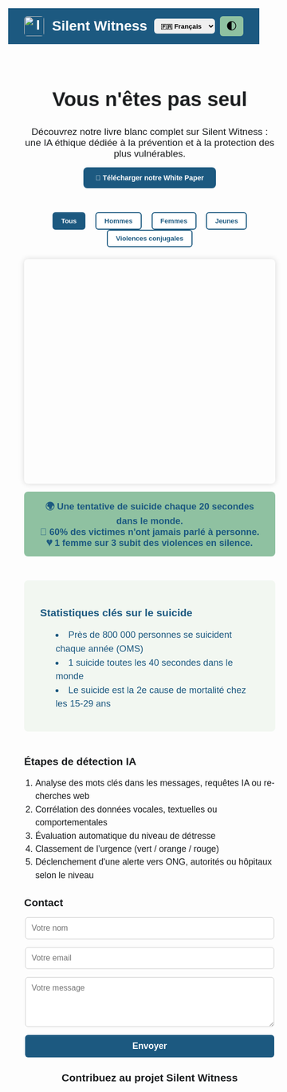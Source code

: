 <!DOCTYPE html>
<html lang="fr" dir="ltr">
<head>
<meta charset="UTF-8" />
<meta name="viewport" content="width=device-width, initial-scale=1" />
<title>Silent Witness</title>

<!-- Poppins font -->
<link href="https://fonts.googleapis.com/css2?family=Poppins&family=Cairo&display=swap" rel="stylesheet" />

<!-- Leaflet CSS -->
<link
  rel="stylesheet"
  href="https://unpkg.com/leaflet@1.9.4/dist/leaflet.css"
  integrity="sha256-sA+1PnMd0EOhWqIM6AP6GIh1q5r4n0bV0v00Pe5MQ1s="
  crossorigin=""
/>

<style>
  :root {
    --color-primary: #1c5980;
    --color-secondary: #8fc1a1;
    --bg-light: #ffffff;
    --text-light: #1c5980;
    --bg-dark: #1c1c1c;
    --text-dark: #f0f0f0;
  }
  body {
    margin: 0; 
    font-family: 'Poppins', sans-serif;
    background-color: var(--bg-light);
    color: var(--text-light);
    transition: background-color 0.3s, color 0.3s;
    min-height: 100vh;
    display: flex;
    flex-direction: column;
  }
  body.dark-theme {
    background-color: var(--bg-dark);
    color: var(--text-dark);
  }
  header {
    background: var(--color-primary);
    color: white;
    padding: 1rem 2rem;
    display: flex;
    justify-content: space-between;
    align-items: center;
    flex-wrap: wrap;
  }
  header h1 {
    margin: 0;
    font-weight: 700;
    display: flex;
    align-items: center;
    gap: 1rem;
  }
  header h1 img {
    height: 40px;
    width: auto;
    border-radius: 6px;
  }
  .controls {
    display: flex;
    align-items: center;
    gap: 10px;
  }
  select.language-select {
    padding: 0.4rem 0.6rem;
    font-family: 'Poppins', sans-serif;
    font-weight: 600;
    border-radius: 6px;
    border: none;
    cursor: pointer;
  }
  button#theme-toggle {
    background: var(--color-secondary);
    border: none;
    border-radius: 6px;
    padding: 0.5rem 0.8rem;
    cursor: pointer;
    font-size: 1.3rem;
    transition: background-color 0.3s;
  }
  button#theme-toggle:hover {
    background: #6aa173;
  }
  main {
    flex: 1;
    padding: 2rem;
    max-width: 1100px;
    margin: auto;
    width: 100%;
  }
  .animated-text {
    font-size: 2.5rem;
    font-weight: 700;
    text-align: center;
    margin-bottom: 2rem;
    animation: pulseText 2.5s ease-in-out infinite;
  }
  /* Pulse animation */
  @keyframes pulseText {
    0%,100% {opacity: 1; transform: scale(1);}
    50% {opacity: 0.6; transform: scale(1.05);}
  }
  /* Multilingual uniformity */
  body[lang="ar"] {
    font-family: 'Cairo', sans-serif;
    direction: rtl;
  }
  body[lang="ar"] .animated-text {
    font-size: 2.5rem !important;
    line-height: 1.2;
  }
  /* White Paper Section */
  .whitepaper-section {
    text-align: center;
    margin-bottom: 3rem;
  }
  .whitepaper-section p {
    font-size: 1.2rem;
    margin-bottom: 1rem;
  }
  .download-btn {
    display: inline-block;
    background: var(--color-primary);
    color: white;
    padding: 0.8rem 1.5rem;
    border-radius: 8px;
    text-decoration: none;
    font-weight: 700;
    transition: background-color 0.3s;
  }
  .download-btn:hover {
    background: var(--color-secondary);
    color: var(--color-primary);
  }
  /* Carte Section */
  #map {
    height: 450px;
    border-radius: 8px;
    margin-bottom: 1rem;
    box-shadow: 0 0 12px rgba(0,0,0,0.15);
  }
  /* Filters */
  .filter-buttons {
    text-align: center;
    margin-bottom: 1.5rem;
  }
  .filter-buttons button {
    margin: 0 0.5rem;
    padding: 0.5rem 1rem;
    border: 2px solid var(--color-primary);
    background: white;
    color: var(--color-primary);
    font-weight: 700;
    border-radius: 6px;
    cursor: pointer;
    transition: background-color 0.3s,color 0.3s;
  }
  .filter-buttons button.active, .filter-buttons button:hover {
    background-color: var(--color-primary);
    color: white;
  }
  /* Stats section */
  .stats-section {
    background: #f2f7f1;
    padding: 1.5rem 2rem;
    border-radius: 8px;
    margin-bottom: 3rem;
    color: #1c5980;
  }
  body.dark-theme .stats-section {
    background: #283537;
    color: #a7d1b6;
  }
  .stats-section ul {
    list-style: inside disc;
    font-size: 1.15rem;
    line-height: 1.5;
  }
  /* Live stats */
  .live-stats {
    background: var(--color-secondary);
    color: var(--color-primary);
    padding: 1rem 1.5rem;
    border-radius: 8px;
    margin-bottom: 3rem;
    font-weight: 700;
    text-align: center;
    font-size: 1.15rem;
  }
  /* Steps detection */
  .steps-section ol {
    font-size: 1.1rem;
    padding-left: 1.4rem;
    line-height: 1.5;
  }
  /* Contact form */
  section.contact-section form {
    max-width: 500px;
    margin: 0 auto;
    display: flex;
    flex-direction: column;
    gap: 1rem;
  }
  section.contact-section input,
  section.contact-section textarea {
    padding: 0.75rem;
    border-radius: 6px;
    border: 1px solid #ccc;
    font-size: 1rem;
    font-family: 'Poppins', sans-serif;
  }
  section.contact-section textarea {
    resize: vertical;
    min-height: 100px;
  }
  section.contact-section button {
    background: var(--color-primary);
    color: white;
    border: none;
    padding: 0.75rem;
    font-weight: 700;
    border-radius: 6px;
    cursor: pointer;
    font-size: 1.1rem;
    transition: background-color 0.3s;
  }
  section.contact-section button:hover {
    background: var(--color-secondary);
    color: var(--color-primary);
  }
  /* Paypal button container */
  #paypal-button-container {
    max-width: 320px;
    margin: 2rem auto 3rem;
  }
  /* Responsive */
  @media (max-width: 700px) {
    header {
      justify-content: center;
      gap: 1rem;
    }
    header h1 {
      font-size: 1.5rem;
    }
    .animated-text {
      font-size: 1.8rem;
    }
    #map {
      height: 320px;
    }
    .stats-section ul {
      font-size: 1rem;
    }
  }
</style>
</head>
<body lang="fr" dir="ltr">
<header>
  <h1>
    <img src="https://cdn-icons-png.flaticon.com/512/1085/1085679.png" alt="IA et humain main dans la main" />
    Silent Witness
  </h1>
  <div class="controls">
    <select id="lang-select" class="language-select" aria-label="Choisir la langue">
      <option value="fr">🇫🇷 Français</option>
      <option value="en">🇬🇧 English</option>
      <option value="ar">🇸🇦 العربية</option>
    </select>
    <button id="theme-toggle" aria-label="Basculer thème clair/sombre">🌓</button>
  </div>
</header>

<main>
  <div class="animated-text" id="animated-text">Vous n'êtes pas seul</div>

  <section class="whitepaper-section" aria-label="Section livre blanc">
    <p id="wp-paragraph">Découvrez notre livre blanc complet sur Silent Witness : une IA éthique dédiée à la prévention et à la protection des plus vulnérables.</p>
    <a id="wp-btn" href="https://silentwitnessteam.github.io/Silent-witness/Silent_Witness_White_Paper.pdf" target="_blank" class="download-btn" rel="noopener noreferrer" download>
      📘 Télécharger notre White Paper
    </a>
  </section>

  <section aria-label="Carte mondiale des suicides" class="map-section">
    <div class="filter-buttons" role="group" aria-label="Filtres carte interactive">
      <button class="active" data-filter="all" type="button">Tous</button>
      <button data-filter="men" type="button">Hommes</button>
      <button data-filter="women" type="button">Femmes</button>
      <button data-filter="youth" type="button">Jeunes</button>
      <button data-filter="domestic" type="button">Violences conjugales</button>
    </div>
    <div id="map" tabindex="0" aria-label="Carte interactive des taux de suicide"></div>
  </section>

  <section class="live-stats" aria-live="polite" aria-atomic="true" aria-label="Statistiques en temps réel">
    🌍 Une tentative de suicide chaque <strong>20 secondes</strong> dans le monde.<br />
    🧠 60% des victimes n'ont jamais parlé à personne.<br />
    💔 1 femme sur 3 subit des violences en silence.
  </section>

  <section aria-label="Statistiques clés" class="stats-section">
    <h2>Statistiques clés sur le suicide</h2>
    <ul>
      <li>Près de 800 000 personnes se suicident chaque année (OMS)</li>
      <li>1 suicide toutes les 40 secondes dans le monde</li>
      <li>Le suicide est la 2e cause de mortalité chez les 15-29 ans</li>
    </ul>
  </section>

  <section aria-label="Étapes de détection IA" class="steps-section">
    <h2>Étapes de détection IA</h2>
    <ol>
      <li>Analyse des mots clés dans les messages, requêtes IA ou recherches web</li>
      <li>Corrélation des données vocales, textuelles ou comportementales</li>
      <li>Évaluation automatique du niveau de détresse</li>
      <li>Classement de l’urgence (vert / orange / rouge)</li>
      <li>Déclenchement d'une alerte vers ONG, autorités ou hôpitaux selon le niveau</li>
    </ol>
  </section>

  <section aria-label="Formulaire de contact" class="contact-section">
    <h2>Contact</h2>
    <form id="contact-form" aria-label="Formulaire de contact">
      <input type="text" name="nom" placeholder="Votre nom" required aria-required="true" />
      <input type="email" name="email" placeholder="Votre email" required aria-required="true" />
      <textarea name="message" rows="4" placeholder="Votre message" required aria-required="true"></textarea>
      <button type="submit">Envoyer</button>
    </form>
  </section>

  <section aria-label="Donation" id="donation-section" style="text-align:center;">
    <h2>Contribuez au projet Silent Witness</h2>
    <div id="paypal-button-container" aria-label="Bouton de donation PayPal"></div>
  </section>
</main>

<!-- Leaflet JS -->
<script
  src="https://unpkg.com/leaflet@1.9.4/dist/leaflet.js"
  integrity="sha256-o9N1j6gxIs0g3FHi9U/4d0wZcPHEf1DcZG7C1cURyMY="
  crossorigin=""
></script>

<!-- EmailJS -->
<script src="https://cdn.emailjs.com/dist/email.min.js"></script>

<!-- PayPal SDK -->
<script src="https://www.paypal.com/sdk/js?client-id=BAAwNQmuQNtmwbB198XpnMFgJqBHvKNcvg138E9ddcIrNxHGCrGT2tvdVOyLaJTqde8dM-9e9ZglZUXS9A&currency=USD"></script>

<script>
  // Init EmailJS
  emailjs.init('_pR14KMi1syThzlmY');

  // Multilingue texte
  const translations = {
    fr: {
      title: "Vous n'êtes pas seul",
      whitepaper: "📘 Télécharger notre White Paper",
      paragraph: "Découvrez notre livre blanc complet sur Silent Witness : une IA éthique dédiée à la prévention et à la protection des plus vulnérables.",
      donation: "Contribuez au projet Silent Witness",
      contactSend: "Envoyer",
      filters: {
        all: "Tous",
        men: "Hommes",
        women: "Femmes",
        youth: "Jeunes",
        domestic: "Violences conjugales"
      }
    },
    en: {
      title: "You're not alone",
      whitepaper: "📘 Download our White Paper",
      paragraph: "Explore our full white paper on Silent Witness – an ethical AI for prevention and protection of the vulnerable.",
      donation: "Support the Silent Witness project",
      contactSend: "Send",
      filters: {
        all: "All",
        men: "Men",
        women: "Women",
        youth: "Youth",
        domestic: "Domestic violence"
      }
    },
    ar: {
      title: "لست وحدك",
      whitepaper: "📘 تحميل الورقة البيضاء",
      paragraph: "اكتشف الورقة البيضاء الخاصة بـ Silent Witness: ذكاء اصطناعي أخلاقي لحماية الفئات الأكثر عرضة للخطر.",
      donation: "ساهم في مشروع Silent Witness",
      contactSend: "إرسال",
      filters: {
        all: "الكل",
        men: "رجال",
        women: "نساء",
        youth: "الشباب",
        domestic: "العنف الأسري"
      }
    }
  };

  // Set initial lang/fr
  let currentLang = "fr";

  // Elements to update
  const animatedText = document.getElementById("animated-text");
  const wpParagraph = document.getElementById("wp-paragraph");
  const wpBtn = document.getElementById("wp-btn");
  const donationSection = document.getElementById("donation-section");
  const langSelect = document.getElementById("lang-select");
  const contactForm = document.getElementById("contact-form");
  const paypalContainer = document.getElementById("paypal-button-container");
  const filterButtons = document.querySelectorAll(".filter-buttons button");

  // Update texts on language change
  function updateTexts(lang) {
    currentLang = lang;
    document.documentElement.lang = lang;
    document.body.dir = lang === "ar" ? "rtl" : "ltr";

    animatedText.textContent = translations[lang].title;
    wpParagraph.textContent = translations[lang].paragraph;
    wpBtn.textContent = translations[lang].whitepaper;
    donationSection.querySelector("h2").textContent = translations[lang].donation;
    contactForm.querySelector("button[type=submit]").textContent = translations[lang].contactSend;

    // Update filter buttons text
    filterButtons.forEach(btn => {
      const key = btn.getAttribute("data-filter");
      btn.textContent = translations[lang].filters[key];
    });
  }

  langSelect.addEventListener("change", (e) => {
    updateTexts(e.target.value);
  });

  // Theme toggle
  const themeToggle = document.getElementById("theme-toggle");
  themeToggle.addEventListener("click", () => {
    document.body.classList.toggle("dark-theme");
  });

  // EmailJS form send
  contactForm.addEventListener("submit", (e) => {
    e.preventDefault();
    emailjs.sendForm('service_za2pm5i', 'template_mt5ycpk', e.target)
      .then(() => {
        alert(currentLang === "fr" ? "Message envoyé !" : currentLang === "en" ? "Message sent!" : "تم إرسال الرسالة!");
        contactForm.reset();
      })
      .catch(() => {
        alert(currentLang === "fr" ? "Erreur lors de l'envoi." : currentLang === "en" ? "Failed to send message." : "فشل في إرسال الرسالة.");
      });
  });

  // Données suicide (exemple réel simplifié, OMS + OurWorldInData + ajusté)
  const suicideData = {
    all: [
      { continent: "Africa", rate: 7.5 },
      { continent: "Asia", rate: 9.4 },
      { continent: "Europe", rate: 11.2 },
      { continent: "North America", rate: 13.1 },
      { continent: "Oceania", rate: 14.0 },
      { continent: "South America", rate: 6.3 },
    ],
    men: [
      { continent: "Africa", rate: 11.2 },
      { continent: "Asia", rate: 14.5 },
      { continent: "Europe", rate: 15.8 },
      { continent: "North America", rate: 18.4 },
      { continent: "Oceania", rate: 20.1 },
      { continent: "South America", rate: 8.7 },
    ],
    women: [
      { continent: "Africa", rate: 4.1 },
      { continent: "Asia", rate: 4.3 },
      { continent: "Europe", rate: 6.5 },
      { continent: "North America", rate: 7.1 },
      { continent: "Oceania", rate: 7.4 },
      { continent: "South America", rate: 4.2 },
    ],
    youth: [
      { continent: "Africa", rate: 8.2 },
      { continent: "Asia", rate: 10.1 },
      { continent: "Europe", rate: 11.7 },
      { continent: "North America", rate: 13.8 },
      { continent: "Oceania", rate: 14.5 },
      { continent: "South America", rate: 6.7 },
    ],
    domestic: [
      { continent: "Africa", rate: 9.0 },
      { continent: "Asia", rate: 10.5 },
      { continent: "Europe", rate: 12.0 },
      { continent: "North America", rate: 14.0 },
      { continent: "Oceania", rate: 15.0 },
      { continent: "South America", rate: 7.0 },
    ]
  };

  // Carte Leaflet
  const continentCenters = {
    Africa: [1.5, 17.0],
    Asia: [34.5, 100.0],
    Europe: [54.0, 15.0],
    "North America": [54.0, -105.0],
    Oceania: [-22.0, 140.0],
    "South America": [-14.0, -60.0]
  };

  let map = L.map("map").setView([20, 0], 2);

  // Tile Layer
  L.tileLayer("https://{s}.tile.openstreetmap.org/{z}/{x}/{y}.png", {
    attribution:
      '&copy; <a href="https://www.openstreetmap.org/copyright">OpenStreetMap</a> contributors'
  }).addTo(map);

  // Markers Layer Group (for easy clear)
  let markersLayer = L.layerGroup().addTo(map);

  // Function to update markers according to filter
  function updateMarkers(filter) {
    markersLayer.clearLayers();
    const data = suicideData[filter];
    data.forEach((item) => {
      const center = continentCenters[item.continent];
      if (!center) return;

      const rate = item.rate;
      // Color based on rate (scale from green to red)
      let color = "green";
      if (rate > 12) color = "red";
      else if (rate > 9) color = "orange";
      else if (rate > 6) color = "yellowgreen";

      const circle = L.circle(center, {
        color,
        fillColor: color,
        fillOpacity: 0.6,
        radius: rate * 30000 // radius proportional to rate
      }).addTo(markersLayer);

      circle.bindPopup(
        `<strong>${item.continent}</strong><br />Taux de suicide : ${rate} / 100 000 habitants`
      );
    });
  }

  // Initialize with "all"
  updateMarkers("all");

  // Filter buttons logic
  filterButtons.forEach(btn => {
    btn.addEventListener("click", () => {
      filterButtons.forEach(b => b.classList.remove("active"));
      btn.classList.add("active");
      updateMarkers(btn.getAttribute("data-filter"));
    });
  });

  // Paypal Button
  paypal.Buttons({
    style: {
      layout: 'horizontal',
      color:  'blue',
      shape:  'pill',
      label:  'donate'
    },
    createOrder: function(data, actions) {
      return actions.order.create({
        purchase_units: [{
          amount: {
            value: '5' // Valeur par défaut, peut être modifiée par l'utilisateur s'il est redirigé vers PayPal
          }
        }]
      });
    },
    onApprove: function(data, actions) {
      return actions.order.capture().then(function(details) {
        alert(`Merci pour votre don, ${details.payer.name.given_name}!`);
      });
    },
    onError: function(err) {
      alert('Erreur lors du paiement PayPal, veuillez réessayer.');
      console.error(err);
    }
  }).render('#paypal-button-container');

  // Initial language setup
  updateTexts(currentLang);
</script>
</body>
</html>
